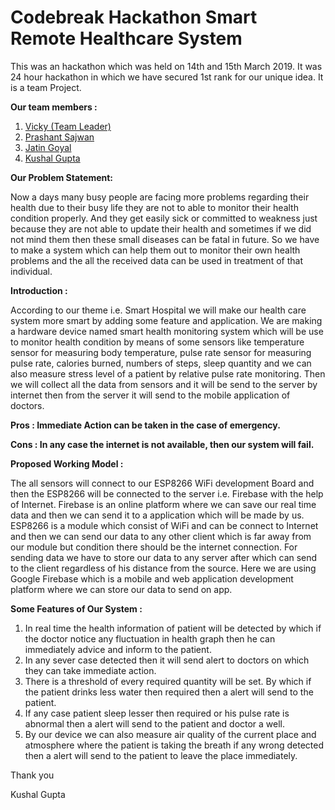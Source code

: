 # Codebreak Hackathon Smart Remote Healthcare System

This was an hackathon which was held on 14th and 15th March 2019. It was 24 hour hackathon in which we have secured 1st rank for our unique idea. It is a team Project. 

**Our team members :**

1. [Vicky (Team Leader)](https://github.com/vicky-gupta)
2. [Prashant Sajwan](https://github.com/PRASHANT-SAJWAN)
3. [Jatin Goyal](https://github.com/Jatin-Goyal5)
4. [Kushal Gupta](https://github.com/kushalgupta150801)


**Our Problem Statement:**

Now a days many busy people are facing more problems regarding their health due to their busy life they are not to able to monitor their health condition properly. And they get easily sick or committed to weakness just because they are not able to update their health and sometimes if we did not mind them then these small diseases can be fatal in future. So we have to make a system which can help them out to monitor their own health problems and the all the received data can be used in treatment of that individual.

**Introduction :**

According to our theme i.e. Smart Hospital we will make our health care system more smart by adding some feature and application. We are making a hardware device named smart health monitoring system which will be use to monitor health condition by means of some sensors like temperature sensor for measuring body temperature, pulse rate sensor for measuring pulse rate, calories burned, numbers of steps, sleep quantity and we can also measure stress level of a patient by relative pulse rate monitoring. Then we will collect all the data from sensors and it will be send to the server by internet then from the server it will send to the mobile application of doctors.

**Pros :
Immediate Action can be taken in the case of emergency.**
	
**Cons :
In any case the internet is not available, then our system will fail.**

**Proposed Working Model :**

The all sensors will connect to our ESP8266 WiFi development Board and then the ESP8266 will be connected to the server i.e. Firebase with the help of Internet. Firebase is an online platform where we can save our real time data and then we can send it to a application which will be made by us. ESP8266 is a module which consist of WiFi and can be connect to Internet and then we can send our data to any other client which is far away from our module but condition there should be the internet connection. For sending data we have to store our data to any server after which can send to the client regardless of his distance from the source. Here we are using Google Firebase which is a mobile and web application development platform where we can store our data to send on app.

**Some Features of Our System :**

1. In real time the health information of patient will be detected by which if the doctor notice any fluctuation in health graph then he can immediately advice and inform to the patient.
2. In any sever case detected then it will send alert to doctors on which they can take immediate action.
3. There is a threshold of every required quantity will be set. By which if the patient drinks less water then required then a alert will send to the patient.
4. If any case patient sleep lesser then required or his pulse rate is abnormal then a alert will send to the patient and doctor a well.
5. By our device we can also measure air quality of the current place and atmosphere where the patient is taking the breath if any wrong detected then a alert will send to the patient to leave the place immediately.

Thank you

Kushal Gupta
